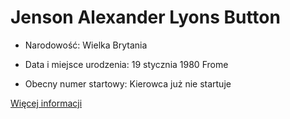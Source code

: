 # Jenson Alexander Lyons Button

+ Narodowość: Wielka Brytania

+ Data i miejsce urodzenia: 19 stycznia 1980 Frome

+ Obecny numer startowy: Kierowca już nie startuje

[Więcej informacji](https://pl.wikipedia.org/wiki/Jenson_Button)

